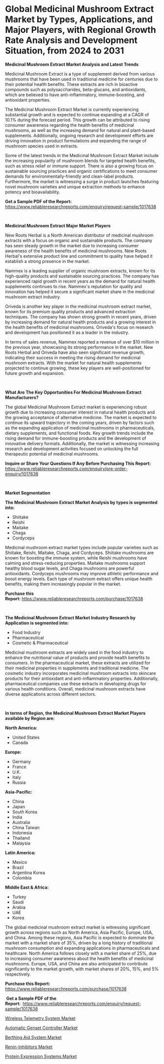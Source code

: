 <p><h1>Global Medicinal Mushroom Extract Market by Types, Applications, and Major Players, with Regional Growth Rate Analysis and Development Situation, from 2024 to 2031</h1></p><p><strong>Medicinal Mushroom Extract Market Analysis and Latest Trends</strong></p>
<p><p>Medicinal Mushroom Extract is a type of supplement derived from various mushrooms that have been used in traditional medicine for centuries due to their potential health benefits. These extracts are rich in bioactive compounds such as polysaccharides, beta-glucans, and antioxidants, which are believed to have anti-inflammatory, immune-boosting, and antioxidant properties.</p><p>The Medicinal Mushroom Extract Market is currently experiencing substantial growth and is expected to continue expanding at a CAGR of 10.1% during the forecast period. This growth can be attributed to rising consumer awareness regarding the health benefits of medicinal mushrooms, as well as the increasing demand for natural and plant-based supplements. Additionally, ongoing research and development efforts are driving innovation in product formulations and expanding the range of mushroom species used in extracts.</p><p>Some of the latest trends in the Medicinal Mushroom Extract Market include the increasing popularity of mushroom blends for targeted health benefits, such as stress relief or immune support. There is also a growing focus on sustainable sourcing practices and organic certifications to meet consumer demands for environmentally-friendly and clean-label products. Furthermore, the market is witnessing a surge in product launches featuring novel mushroom varieties and unique extraction methods to enhance potency and bioavailability.</p></p>
<p><strong>Get a Sample PDF of the Report:&nbsp;</strong> <a href="https://www.reliableresearchreports.com/enquiry/request-sample/1017638">https://www.reliableresearchreports.com/enquiry/request-sample/1017638</a></p>
<p>&nbsp;</p>
<p><strong>Medicinal Mushroom Extract Major Market Players</strong></p>
<p><p>New Roots Herbal is a North American distributor of medicinal mushroom extracts with a focus on organic and sustainable products. The company has seen steady growth in the market due to increasing consumer awareness of the health benefits of medicinal mushrooms. New Roots Herbal's extensive product line and commitment to quality have helped it establish a strong presence in the market.</p><p>Nammex is a leading supplier of organic mushroom extracts, known for its high-quality products and sustainable sourcing practices. The company has experienced rapid growth in recent years as the demand for natural health supplements continues to rise. Nammex's reputation for quality and innovation has helped it secure a significant market share in the medicinal mushroom extract industry.</p><p>Oriveda is another key player in the medicinal mushroom extract market, known for its premium quality products and advanced extraction techniques. The company has shown strong growth in recent years, driven by increasing demand for natural health products and a growing interest in the health benefits of medicinal mushrooms. Oriveda's focus on research and development has positioned it as a leader in the industry.</p><p>In terms of sales revenue, Nammex reported a revenue of over $10 million in the previous year, showcasing its strong performance in the market. New Roots Herbal and Oriveda have also seen significant revenue growth, indicating their success in meeting the rising demand for medicinal mushroom extracts. With the market for natural health supplements projected to continue growing, these key players are well-positioned for future growth and expansion.</p></p>
<p>&nbsp;</p>
<p><strong>What Are The Key Opportunities For Medicinal Mushroom Extract Manufacturers?</strong></p>
<p><p>The global Medicinal Mushroom Extract market is experiencing robust growth due to increasing consumer interest in natural health products and the growing acceptance of alternative medicine. The market is expected to continue its upward trajectory in the coming years, driven by factors such as the expanding application of medicinal mushrooms in pharmaceuticals, dietary supplements, and functional foods. Key growth trends include the rising demand for immune-boosting products and the development of innovative delivery formats. Additionally, the market is witnessing increasing research and development activities focused on unlocking the full therapeutic potential of medicinal mushrooms.</p></p>
<p><strong>Inquire or Share Your Questions If Any Before Purchasing This Report:</strong> <a href="https://www.reliableresearchreports.com/enquiry/pre-order-enquiry/1017638">https://www.reliableresearchreports.com/enquiry/pre-order-enquiry/1017638</a></p>
<p>&nbsp;</p>
<p><strong>Market Segmentation</strong></p>
<p><strong>The Medicinal Mushroom Extract Market Analysis by types is segmented into:</strong></p>
<p><ul><li>Shiitake</li><li>Reishi</li><li>Maitake</li><li>Chaga</li><li>Cordyceps</li></ul></p>
<p><p>Medicinal mushroom extract market types include popular varieties such as Shiitake, Reishi, Maitake, Chaga, and Cordyceps. Shiitake mushrooms are known for boosting the immune system, while Reishi mushrooms have calming and stress-reducing properties. Maitake mushrooms support healthy blood sugar levels, and Chaga mushrooms are powerful antioxidants. Cordyceps mushrooms may improve athletic performance and boost energy levels. Each type of mushroom extract offers unique health benefits, making them increasingly popular in the market.</p></p>
<p><strong>Purchase this Report:&nbsp;</strong><a href="https://www.reliableresearchreports.com/purchase/1017638">https://www.reliableresearchreports.com/purchase/1017638</a></p>
<p>&nbsp;</p>
<p><strong>The Medicinal Mushroom Extract Market Industry Research by Application is segmented into:</strong></p>
<p><ul><li>Food Industry</li><li>Pharmaceutical</li><li>Cosmetic & Pharmaceutical</li></ul></p>
<p><p>Medicinal mushroom extracts are widely used in the food industry to enhance the nutritional value of products and provide health benefits to consumers. In the pharmaceutical market, these extracts are utilized for their medicinal properties in supplements and traditional medicine. The cosmetic industry incorporates medicinal mushroom extracts into skincare products for their antioxidant and anti-inflammatory properties. Additionally, pharmaceutical companies use these extracts in developing drugs for various health conditions. Overall, medicinal mushroom extracts have diverse applications across different sectors.</p></p>
<p>&nbsp;</p>
<p><strong>In terms of Region, the Medicinal Mushroom Extract Market Players available by Region are:</strong></p>
<p>
    <p> <strong> North America: </strong>
        <ul>
            <li>United States</li>
            <li>Canada</li>
        </ul>
        </p> 
    <p> <strong> Europe: </strong>
        <ul>
            <li>Germany</li>
            <li>France</li>
            <li>U.K.</li>
            <li>Italy</li>
            <li>Russia</li>
        </ul>
        </p> 
    <p> <strong> Asia-Pacific: </strong>
        <ul>
            <li>China</li>
            <li>Japan</li>
            <li>South Korea</li>
            <li>India</li>
            <li>Australia</li>
            <li>China Taiwan</li>
            <li>Indonesia</li>
            <li>Thailand</li>
            <li>Malaysia</li>
        </ul>
        </p> 
    <p> <strong> Latin America: </strong>
        <ul>
            <li>Mexico</li>
            <li>Brazil</li>
            <li>Argentina Korea</li>
            <li>Colombia</li>
        </ul>
        </p> 
    <p> <strong> Middle East & Africa: </strong>
        <ul>
            <li>Turkey</li>
            <li>Saudi</li>
            <li>Arabia</li>
            <li>UAE</li>
            <li>Korea</li>
        </ul>
    </p>
    </p>
<p><p>The global medicinal mushroom extract market is witnessing significant growth across regions such as North America, Asia Pacific, Europe, USA, and China. Among these regions, Asia Pacific is expected to dominate the market with a market share of 35%, driven by a long history of traditional mushroom consumption and expanding applications in pharmaceuticals and healthcare. North America follows closely with a market share of 25%, due to increasing consumer awareness about the health benefits of medicinal mushrooms. Europe, USA, and China are also anticipated to contribute significantly to the market growth, with market shares of 20%, 15%, and 5% respectively.</p></p>
<p><strong>Purchase this Report: </strong><a href="https://www.reliableresearchreports.com/purchase/1017638">https://www.reliableresearchreports.com/purchase/1017638</a></p>
<p>&nbsp;<strong>Get a Sample PDF of the Report:&nbsp;&nbsp;</strong><a href="https://www.reliableresearchreports.com/enquiry/request-sample/1017638">https://www.reliableresearchreports.com/enquiry/request-sample/1017638</a></p>
<p><strong></strong></p>
<p><p><a href="https://medium.com/@meganlee6679/wireless-telemetry-system-market-exploring-market-share-market-trends-and-future-growth-d2dfc79a65b3">Wireless Telemetry System Market</a></p><p><a href="https://medium.com/@jakeferguson44521/automatic-genset-controller-market-insight-market-trends-growth-forecasted-from-2024-to-2031-14b6a7164542">Automatic Genset Controller Market</a></p><p><a href="https://medium.com/p/1e72ff65fc2f/edit">Berthing Aid System Market</a></p><p><a href="https://github.com/johnbach50/Market-Research-Report-List-1/blob/main/renin-inhibitors-market.md">Renin-Inhibitors Market</a></p><p><a href="https://github.com/pjcfca/Market-Research-Report-List-1/blob/main/protein-expression-systems-market.md">Protein Expression Systems Market</a></p></p>
